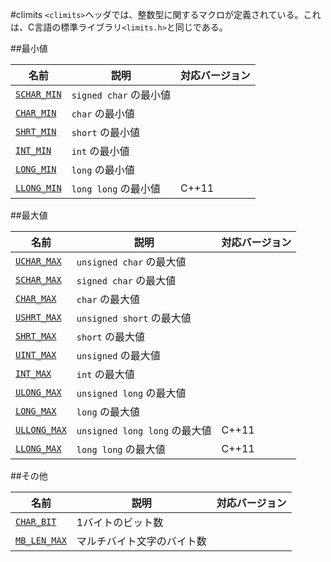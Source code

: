 #climits
`<climits>`ヘッダでは、整数型に関するマクロが定義されている。これは、C言語の標準ライブラリ`<limits.h>`と同じである。


##最小値

| 名前 | 説明 | 対応バージョン |
|---------------------------------------|------------------------|-------|
| [`SCHAR_MIN`](./climits/schar_min.md) | `signed char` の最小値 | |
| [`CHAR_MIN`](./climits/char_min.md)   | `char` の最小値        | |
| [`SHRT_MIN`](./climits/shrt_min.md)   | `short` の最小値       | |
| [`INT_MIN`](./climits/int_min.md)     | `int` の最小値         | |
| [`LONG_MIN`](./climits/long_min.md)   | `long` の最小値        | |
| [`LLONG_MIN`](./climits/llong_min.md) | `long long` の最小値   | C++11 |


##最大値

| 名前 | 説明 | 対応バージョン |
|---------------------------------------|-----------------------------|-------|
| [`UCHAR_MAX`](./climits/uchar_max.md)   | `unsigned char` の最大値  | |
| [`SCHAR_MAX`](./climits/schar_max.md)   | `signed char` の最大値    | |
| [`CHAR_MAX`](./climits/char_max.md)     | `char` の最大値           | |
| [`USHRT_MAX`](./climits/ushrt_max.md)   | `unsigned short` の最大値 | |
| [`SHRT_MAX`](./climits/shrt_max.md)     | `short` の最大値          | |
| [`UINT_MAX`](./climits/uint_max.md)     | `unsigned` の最大値       | |
| [`INT_MAX`](./climits/int_max.md)       | `int` の最大値            | |
| [`ULONG_MAX`](./climits/ulong_max.md)   | `unsigned long` の最大値  | |
| [`LONG_MAX`](./climits/long_max.md)     | `long` の最大値           | |
| [`ULLONG_MAX`](./climits/ullong_max.md) | `unsigned long long` の最大値 | C++11 |
| [`LLONG_MAX`](./climits/llong_max.md)   | `long long` の最大値 | C++11 |


##その他

| 名前 | 説明 | 対応バージョン |
|-----------------------------------------|----------------------------|-------|
| [`CHAR_BIT`](./climits/char_bit.md)     | 1バイトのビット数          | |
| [`MB_LEN_MAX`](./climits/mb_len_max.md) | マルチバイト文字のバイト数 | |

